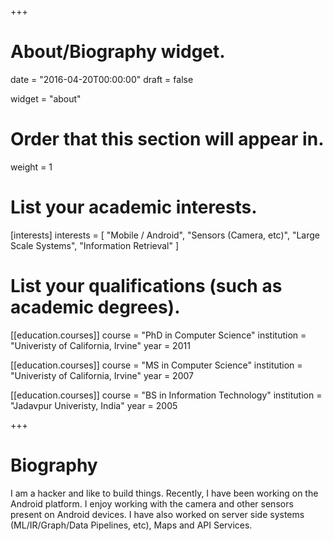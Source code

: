 +++
# About/Biography widget.

date = "2016-04-20T00:00:00"
draft = false

widget = "about"

# Order that this section will appear in.
weight = 1

# List your academic interests.
[interests]
  interests = [
    "Mobile / Android",
    "Sensors (Camera, etc)",
    "Large Scale Systems",
    "Information Retrieval"
  ]

# List your qualifications (such as academic degrees).
[[education.courses]]
  course = "PhD in Computer Science"
  institution = "Univeristy of California, Irvine"
  year = 2011

[[education.courses]]
  course = "MS in Computer Science"
  institution = "Univeristy of California, Irvine"
  year = 2007

[[education.courses]]
  course = "BS in Information Technology"
  institution = "Jadavpur Univeristy, India"
  year = 2005
 
+++

# Biography

I am a hacker and like to build things. Recently, I have been working on the Android platform. I enjoy working with the camera and other sensors present on Android devices.  I have also worked  on server side systems (ML/IR/Graph/Data Pipelines, etc), Maps and API Services.